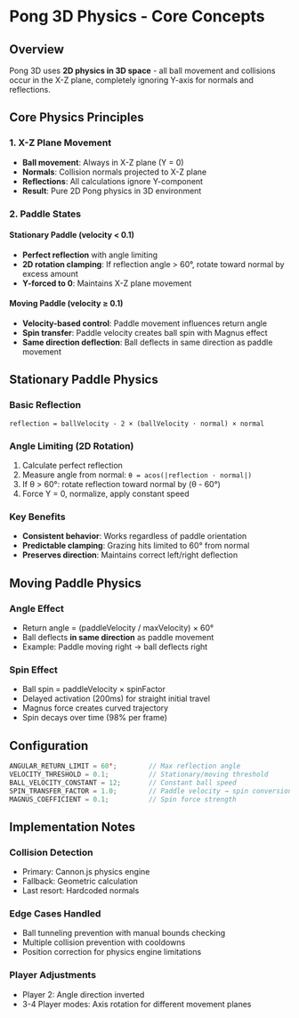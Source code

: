 # Pong 3D Physics - Core Concepts

## Overview
Pong 3D uses **2D physics in 3D space** - all ball movement and collisions occur in the X-Z plane, completely ignoring Y-axis for normals and reflections.

## Core Physics Principles

### 1. X-Z Plane Movement
- **Ball movement**: Always in X-Z plane (Y = 0)
- **Normals**: Collision normals projected to X-Z plane
- **Reflections**: All calculations ignore Y-component
- **Result**: Pure 2D Pong physics in 3D environment

### 2. Paddle States

#### Stationary Paddle (velocity < 0.1)
- **Perfect reflection** with angle limiting
- **2D rotation clamping**: If reflection angle > 60°, rotate toward normal by excess amount
- **Y-forced to 0**: Maintains X-Z plane movement

#### Moving Paddle (velocity ≥ 0.1)
- **Velocity-based control**: Paddle movement influences return angle
- **Spin transfer**: Paddle velocity creates ball spin with Magnus effect
- **Same direction deflection**: Ball deflects in same direction as paddle movement

## Stationary Paddle Physics

### Basic Reflection
```
reflection = ballVelocity - 2 × (ballVelocity · normal) × normal
```

### Angle Limiting (2D Rotation)
1. Calculate perfect reflection
2. Measure angle from normal: `θ = acos(|reflection · normal|)`
3. If θ > 60°: rotate reflection toward normal by (θ - 60°)
4. Force Y = 0, normalize, apply constant speed

### Key Benefits
- **Consistent behavior**: Works regardless of paddle orientation
- **Predictable clamping**: Grazing hits limited to 60° from normal
- **Preserves direction**: Maintains correct left/right deflection

## Moving Paddle Physics

### Angle Effect
- Return angle = (paddleVelocity / maxVelocity) × 60°
- Ball deflects **in same direction** as paddle movement
- Example: Paddle moving right → ball deflects right

### Spin Effect
- Ball spin = paddleVelocity × spinFactor
- Delayed activation (200ms) for straight initial travel
- Magnus force creates curved trajectory
- Spin decays over time (98% per frame)

## Configuration

```typescript
ANGULAR_RETURN_LIMIT = 60°;        // Max reflection angle
VELOCITY_THRESHOLD = 0.1;          // Stationary/moving threshold
BALL_VELOCITY_CONSTANT = 12;       // Constant ball speed
SPIN_TRANSFER_FACTOR = 1.0;        // Paddle velocity → spin conversion
MAGNUS_COEFFICIENT = 0.1;          // Spin force strength
```

## Implementation Notes

### Collision Detection
- Primary: Cannon.js physics engine
- Fallback: Geometric calculation
- Last resort: Hardcoded normals

### Edge Cases Handled
- Ball tunneling prevention with manual bounds checking
- Multiple collision prevention with cooldowns
- Position correction for physics engine limitations

### Player Adjustments
- Player 2: Angle direction inverted
- 3-4 Player modes: Axis rotation for different movement planes
